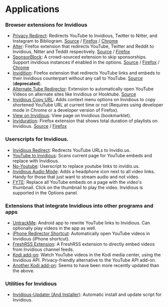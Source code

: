 # Applications

### Browser extensions for Invidious
- [Privacy Redirect](https://github.com/SimonBrazell/privacy-redirect): Redirects YouTube to Invidious, Twitter to Nitter, and Instagram to Bibliogram. [Source](https://github.com/SimonBrazell/privacy-redirect) / [Firefox](https://addons.mozilla.org/addon/privacy-redirect) / [Chrome](https://chrome.google.com/webstore/detail/privacy-redirect/pmcmeagblkinmogikoikkdjiligflglb)
- [Alter](https://addons.mozilla.org/addon/alter): Firefox extension that redirects YouTube, Twitter and Reddit to Invidious, Nitter and Teddit respectively. [Source](https://github.com/w3bdev1/alter) / [Firefox](https://addons.mozilla.org/addon/alter)
- [SponsorBlock](https://github.com/ajayyy/SponsorBlock): A crowd-sourced extension to skip sponsorships. Support invidious instances if enabled in the options. [Source](https://github.com/ajayyy/SponsorBlock) / [Firefox](https://addons.mozilla.org/addon/sponsorblock) / [Chrome](https://chrome.google.com/webstore/detail/mnjggcdmjocbbbhaepdhchncahnbgone)
- [Invidition](https://addons.mozilla.org/addon/invidition): Firefox extension that redirects YouTube links and embeds to their Invidious counterpart without any call to YouTube. [Source](https://codeberg.org/Booteille/Invidition)  (**deprecated**).
- [Alternate Tube Redirector](https://gitlab.com/2vek/alternate-tube-redirector): Extension to automatically open YouTube Videos on alternate sites like Invidious or Hooktube. [Source](https://gitlab.com/2vek/alternate-tube-redirector)
- [Invidious Copy URL](https://github.com/recette-lemon/invidious-copy-url): Adds context menu options on Invidious to copy shortened YouTube URL at current time or not (Requires using developer mode in Chrome or a developer version of Firefox).
- [View on Invidious](https://omar.yt/722e5c15832840fe1ae8830b7c590254b9e0a45c/invidious-bookmarklet.html): View page on Invidious (bookmarklet).
- [Inviduration](https://addons.mozilla.org/addon/inviduration): Firefox extension that shows total duration of playlists on Invidious. [Source](https://github.com/rsapkf/inviduration) / [Firefox](https://addons.mozilla.org/addon/inviduration)

### Userscripts for Invidious.
- [Invidious Redirect](https://greasyfork.org/en/scripts/370461-invidious-redirect): Redirects YouTube URLs to Invidio.us.
- [YouTube to Invidious](https://greasyfork.org/en/scripts/375264-youtube-to-invidious): Scans current page for YouTube embeds and replace with Invidious.
- [No-Youtube](https://github.com/mperez01/no-youtube): Userscript to replace youtube links to invidio.us.
- [Invidious Audio Mode](https://greasyfork.org/en/scripts/397700-invidious-audio-mode): Adds a headphone icon next to all video links. Handy for those that just want to stream audio and not video.
- [FYTE](https://greasyfork.org/en/scripts/9252-fyte-fast-youtube-embedded-player): Replace all YouTube embeds on a page with the video's thumbnail. Click on the thumbnail to play the video. Invidious is supported in the Options panel.

### Extensions that integrate Invidious into other programs and apps
- [UntrackMe](https://f-droid.org/en/packages/app.fedilab.nitterizeme): Android app to rewrite YouTube links to Invidious. Can optionally play videos in the app as well.
- [iPhone Redirector Shortcut](https://www.icloud.com/shortcuts/6bbf26d989cf4d07a5fe1626efbc0950): Automatically open YouTube videos in Invidious (iPhone shortcut).
- [FreshRSS Extension](https://github.com/tmiland/freshrss-invidious): A FreshRSS extension to directly embed videos from Invidious channel feeds.
- [Kodi add-on](https://github.com/TheAssassin/kodi-invidious-plugin): Watch YouTube videos in the Kodi media center, using the Invidious API. Privacy-friendly alternative to the YouTube API add-on.
- [Another Kodi add-on](https://github.com/lekma/plugin.video.invidious): Seems to have been more recently updated than the above.

### Utilities for Invidious
- [Invidious-Updater (And Installer)](https://github.com/tmiland/Invidious-Updater): Automatic install and update script for Invidious.
